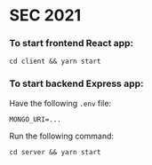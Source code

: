 # SEC 2021

### To start frontend React app:

```
cd client && yarn start
```

### To start backend Express app:

Have the following `.env` file:

```
MONGO_URI=...
```

Run the following command:

```
cd server && yarn start
```
